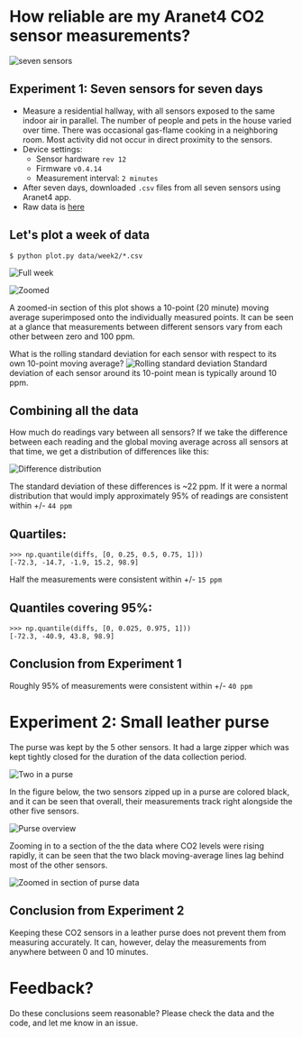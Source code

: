 
# How reliable are my Aranet4 CO2 sensor measurements?

![seven sensors](sensors.jpg)
## Experiment 1: Seven sensors for seven days
- Measure a residential hallway, with all sensors exposed to the same indoor air in parallel.  The number of people and pets in the house varied over time. There was occasional gas-flame cooking in a neighboring room.  Most activity did not occur in direct proximity to the sensors.
- Device settings:
    - Sensor hardware `rev 12`
    - Firmware `v0.4.14`
    - Measurement interval: `2 minutes`
- After seven days, downloaded `.csv` files from all seven sensors using Aranet4 app.
- Raw data is [here](data/week2)

## Let's plot a week of data

`$ python plot.py data/week2/*.csv`

![Full week](week2-plot.png)

![Zoomed](zoomed.png)

A zoomed-in section of this plot shows a 10-point (20 minute) moving average superimposed onto the individually measured points. It can be seen at a glance that measurements between different sensors vary from each other between zero and 100 ppm.

What is the rolling standard deviation for each sensor with respect to its own 10-point moving average? 
![Rolling standard deviation](rolling-standard-deviation.png)
 Standard deviation of each sensor around its 10-point mean is typically around 10 ppm.

 ## Combining all the data

 How much do readings vary between all sensors?  If we take the difference between each reading and the global moving average across all sensors at that time, we get a distribution of differences like this:

 ![Difference distribution](differences-distribution.png)

The standard deviation of these differences is ~22 ppm.  If it were a normal distribution that would imply approximately 95% of readings are consistent within +/- `44 ppm`

## Quartiles:

    >>> np.quantile(diffs, [0, 0.25, 0.5, 0.75, 1]))
    [-72.3, -14.7, -1.9, 15.2, 98.9]


Half the measurements were consistent within +/- `15 ppm`

## Quantiles covering 95%:

    >>> np.quantile(diffs, [0, 0.025, 0.975, 1]))
    [-72.3, -40.9, 43.8, 98.9]

## Conclusion from Experiment 1

Roughly 95% of measurements were consistent within +/- `40 ppm`



# Experiment 2: Small leather purse
The purse was kept by the 5 other sensors.  It had a large zipper which was kept tightly closed for the duration of the data collection period.

![Two in a purse](purse.jpg)

In the figure below, the two sensors zipped up in a purse are colored black, and it can be seen that overall, their measurements track right alongside the other five sensors.


![Purse overview](purse-overview.png)


Zooming in to a section of the the data where CO2 levels were rising rapidly, it can be seen that the two black moving-average lines lag behind most of the other sensors.

![Zoomed in section of purse data](purse-zoomed.png)

## Conclusion from Experiment 2

Keeping these CO2 sensors in a leather purse does not prevent them from measuring accurately.  It can, however, delay the measurements from anywhere between 0 and 10 minutes.

# Feedback?
Do these conclusions seem reasonable?  Please check the data and the code, and let me know in an issue.
